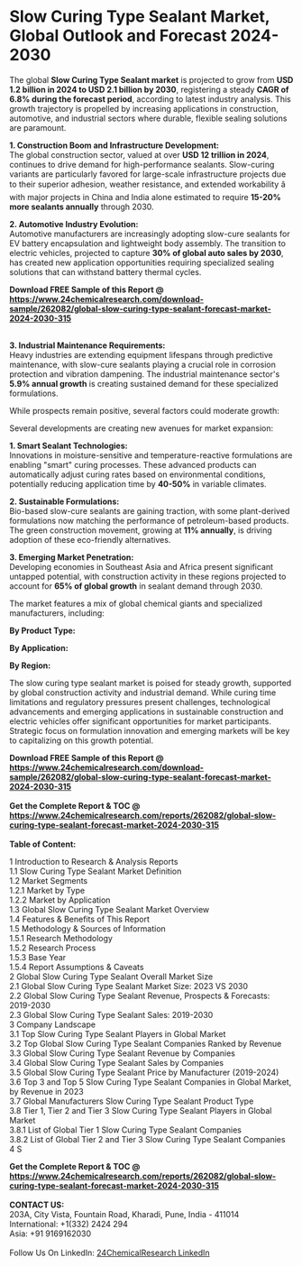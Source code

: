 <h1>Slow Curing Type Sealant Market, Global Outlook and Forecast 2024-2030</h1><p>The global <strong>Slow Curing Type Sealant market</strong> is projected to grow from <strong>USD 1.2 billion in 2024 to USD 2.1 billion by 2030</strong>, registering a steady <strong>CAGR of 6.8% during the forecast period</strong>, according to latest industry analysis. This growth trajectory is propelled by increasing applications in construction, automotive, and industrial sectors where durable, flexible sealing solutions are paramount.</p><p><strong>1. Construction Boom and Infrastructure Development:</strong><br>
The global construction sector, valued at over <strong>USD 12 trillion in 2024</strong>, continues to drive demand for high-performance sealants. Slow-curing variants are particularly favored for large-scale infrastructure projects due to their superior adhesion, weather resistance, and extended workability â with major projects in China and India alone estimated to require <strong>15-20% more sealants annually</strong> through 2030.</p><p><strong>2. Automotive Industry Evolution:</strong><br>
Automotive manufacturers are increasingly adopting slow-cure sealants for EV battery encapsulation and lightweight body assembly. The transition to electric vehicles, projected to capture <strong>30% of global auto sales by 2030</strong>, has created new application opportunities requiring specialized sealing solutions that can withstand battery thermal cycles.</p><div><b>Download FREE Sample of this Report @ 
            <a href="https://www.24chemicalresearch.com/download-sample/262082/global-slow-curing-type-sealant-forecast-market-2024-2030-315">
            https://www.24chemicalresearch.com/download-sample/262082/global-slow-curing-type-sealant-forecast-market-2024-2030-315</a></b></div><br><p><strong>3. Industrial Maintenance Requirements:</strong><br>
Heavy industries are extending equipment lifespans through predictive maintenance, with slow-cure sealants playing a crucial role in corrosion protection and vibration dampening. The industrial maintenance sector's <strong>5.9% annual growth</strong> is creating sustained demand for these specialized formulations.</p><p>While prospects remain positive, several factors could moderate growth:</p><p>Several developments are creating new avenues for market expansion:</p><p><strong>1. Smart Sealant Technologies:</strong><br>
Innovations in moisture-sensitive and temperature-reactive formulations are enabling "smart" curing processes. These advanced products can automatically adjust curing rates based on environmental conditions, potentially reducing application time by <strong>40-50%</strong> in variable climates.</p><p><strong>2. Sustainable Formulations:</strong><br>
Bio-based slow-cure sealants are gaining traction, with some plant-derived formulations now matching the performance of petroleum-based products. The green construction movement, growing at <strong>11% annually</strong>, is driving adoption of these eco-friendly alternatives.</p><p><strong>3. Emerging Market Penetration:</strong><br>
Developing economies in Southeast Asia and Africa present significant untapped potential, with construction activity in these regions projected to account for <strong>65% of global growth</strong> in sealant demand through 2030.</p><p>The market features a mix of global chemical giants and specialized manufacturers, including:</p><p><strong>By Product Type:</strong></p><p><strong>By Application:</strong></p><p><strong>By Region:</strong></p><p>The slow curing type sealant market is poised for steady growth, supported by global construction activity and industrial demand. While curing time limitations and regulatory pressures present challenges, technological advancements and emerging applications in sustainable construction and electric vehicles offer significant opportunities for market participants. Strategic focus on formulation innovation and emerging markets will be key to capitalizing on this growth potential.</p><div><b>Download FREE Sample of this Report @ 
            <a href="https://www.24chemicalresearch.com/download-sample/262082/global-slow-curing-type-sealant-forecast-market-2024-2030-315">
            https://www.24chemicalresearch.com/download-sample/262082/global-slow-curing-type-sealant-forecast-market-2024-2030-315</a></b></div><br><div><b>Get the Complete Report & TOC @ 
            <a href="https://www.24chemicalresearch.com/reports/262082/global-slow-curing-type-sealant-forecast-market-2024-2030-315">
            https://www.24chemicalresearch.com/reports/262082/global-slow-curing-type-sealant-forecast-market-2024-2030-315</a></b></div><br>
            <b>Table of Content:</b><p>1 Introduction to Research & Analysis Reports<br />
    1.1 Slow Curing Type Sealant Market Definition<br />
    1.2 Market Segments<br />
        1.2.1 Market by Type<br />
        1.2.2 Market by Application<br />
    1.3 Global Slow Curing Type Sealant Market Overview<br />
    1.4 Features & Benefits of This Report<br />
    1.5 Methodology & Sources of Information<br />
        1.5.1 Research Methodology<br />
        1.5.2 Research Process<br />
        1.5.3 Base Year<br />
        1.5.4 Report Assumptions & Caveats<br />
2 Global Slow Curing Type Sealant Overall Market Size<br />
    2.1 Global Slow Curing Type Sealant Market Size: 2023 VS 2030<br />
    2.2 Global Slow Curing Type Sealant Revenue, Prospects & Forecasts: 2019-2030<br />
    2.3 Global Slow Curing Type Sealant Sales: 2019-2030<br />
3 Company Landscape<br />
    3.1 Top Slow Curing Type Sealant Players in Global Market<br />
    3.2 Top Global Slow Curing Type Sealant Companies Ranked by Revenue<br />
    3.3 Global Slow Curing Type Sealant Revenue by Companies<br />
    3.4 Global Slow Curing Type Sealant Sales by Companies<br />
    3.5 Global Slow Curing Type Sealant Price by Manufacturer (2019-2024)<br />
    3.6 Top 3 and Top 5 Slow Curing Type Sealant Companies in Global Market, by Revenue in 2023<br />
    3.7 Global Manufacturers Slow Curing Type Sealant Product Type<br />
    3.8 Tier 1, Tier 2 and Tier 3 Slow Curing Type Sealant Players in Global Market<br />
        3.8.1 List of Global Tier 1 Slow Curing Type Sealant Companies<br />
        3.8.2 List of Global Tier 2 and Tier 3 Slow Curing Type Sealant Companies<br />
4 S</p><div><b>Get the Complete Report & TOC @ 
            <a href="https://www.24chemicalresearch.com/reports/262082/global-slow-curing-type-sealant-forecast-market-2024-2030-315">
            https://www.24chemicalresearch.com/reports/262082/global-slow-curing-type-sealant-forecast-market-2024-2030-315</a></b></div><br><b>CONTACT US:</b><br>
            203A, City Vista, Fountain Road, Kharadi, Pune, India - 411014<br>
            International: +1(332) 2424 294<br>
            Asia: +91 9169162030 <br><br>
            Follow Us On LinkedIn: <a href="https://www.linkedin.com/company/24chemicalresearch/">24ChemicalResearch LinkedIn</a>